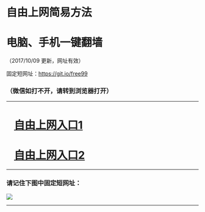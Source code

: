 ﻿# 自由上网简易方法

# 电脑、手机一键翻墙

（2017/10/09 更新，网址有效）

固定短网址：https://git.io/free99

### （微信如打不开，请转到浏览器打开）


***





# &nbsp;&nbsp; <a href="http://ft2095224848.fwq-tz-1001.info/fwqtz01.html?t=10090011808 " target="_blank">自由上网入口1</a>
# &nbsp;&nbsp; <a href="http://ft1299121264.fwq-tz-1002.info/fwqtz02.html?t=100900122219 " target="_blank">自由上网入口2</a>
***

### 请记住下图中固定短网址：

<img src="https://s3-us-west-2.amazonaws.com/fwq-1001/yjfq-20170905okok.png" /> 


***

